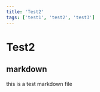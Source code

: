```yaml
---
title: 'Test2'
tags: ['test1', 'test2', 'test3']
---
```


# Test2
## markdown

this is a test markdown file